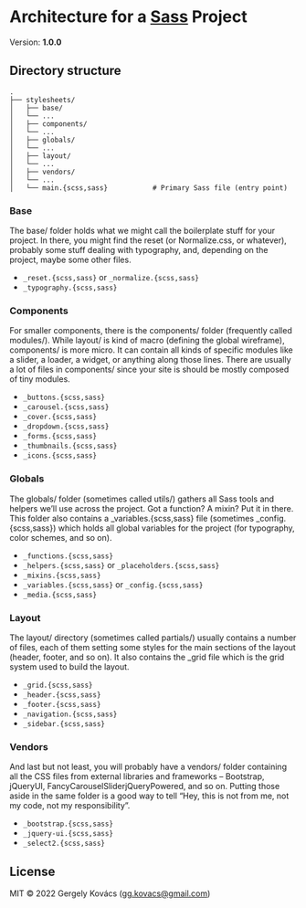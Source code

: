 # Architecture for a [Sass](http://sass-lang.com) Project

Version: **1.0.0**

## Directory structure

    .
    ├── stylesheets/
    │   ├── base/
    │   └── ...
    │   ├── components/
    │   └── ...
    │   ├── globals/
    │   └── ...
    │   ├── layout/
    │   └── ...
    │   ├── vendors/
    │   └── ...
    │   └── main.{scss,sass}           # Primary Sass file (entry point)

### Base

The base/ folder holds what we might call the boilerplate stuff for your project. In there, you might find the reset (or Normalize.css, or whatever), probably some stuff dealing with typography, and, depending on the project, maybe some other files.

- `_reset.{scss,sass}` or `_normalize.{scss,sass}`
- `_typography.{scss,sass}`

### Components

For smaller components, there is the components/ folder (frequently called modules/). While layout/ is kind of macro (defining the global wireframe), components/ is more micro. It can contain all kinds of specific modules like a slider, a loader, a widget, or anything along those lines. There are usually a lot of files in components/ since your site is should be mostly composed of tiny modules.

- `_buttons.{scss,sass}`
- `_carousel.{scss,sass}`
- `_cover.{scss,sass}`
- `_dropdown.{scss,sass}`
- `_forms.{scss,sass}`
- `_thumbnails.{scss,sass}`
- `_icons.{scss,sass}`

### Globals

The globals/ folder (sometimes called utils/) gathers all Sass tools and helpers we’ll use across the project. Got a function? A mixin? Put it in there. This folder also contains a \_variables.{scss,sass} file (sometimes \_config.{scss,sass}) which holds all global variables for the project (for typography, color schemes, and so on).

- `_functions.{scss,sass}`
- `_helpers.{scss,sass}` or `_placeholders.{scss,sass}`
- `_mixins.{scss,sass}`
- `_variables.{scss,sass}` or `_config.{scss,sass}`
- `_media.{scss,sass}`

### Layout

The layout/ directory (sometimes called partials/) usually contains a number of files, each of them setting some styles for the main sections of the layout (header, footer, and so on). It also contains the _grid file which is the grid system used to build the layout.

- `_grid.{scss,sass}`
- `_header.{scss,sass}`
- `_footer.{scss,sass}`
- `_navigation.{scss,sass}`
- `_sidebar.{scss,sass}`

### Vendors

And last but not least, you will probably have a vendors/ folder containing all the CSS files from external libraries and frameworks – Bootstrap, jQueryUI, FancyCarouselSliderjQueryPowered, and so on. Putting those aside in the same folder is a good way to tell “Hey, this is not from me, not my code, not my responsibility”.

- `_bootstrap.{scss,sass}`
- `_jquery-ui.{scss,sass}`
- `_select2.{scss,sass}`

## License

MIT © 2022 Gergely Kovács (gg.kovacs@gmail.com)
